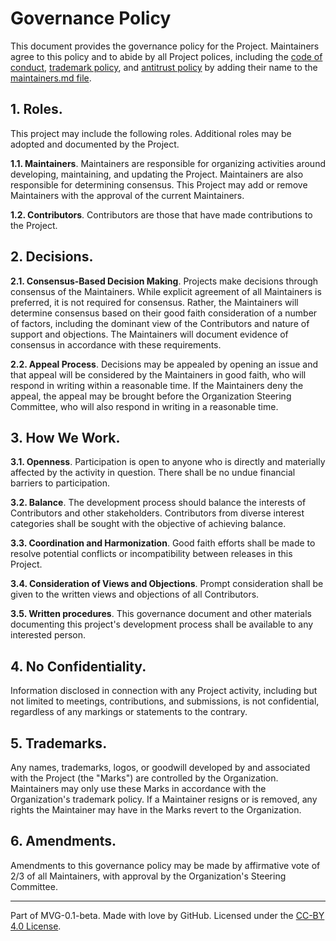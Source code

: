 # Governance Policy

This document provides the governance policy for the Project. Maintainers agree
to this policy and to abide by all Project polices, including the
[code of conduct](../org-docs/CODE-OF-CONDUCT.md),
[trademark policy](../org-docs/TRADEMARKS.md), and
[antitrust policy](../org-docs/ANTITRUST.md) by adding their name to the
[maintainers.md file](./MAINTAINERS.md).

## 1. Roles.

This project may include the following roles. Additional roles may be adopted
and documented by the Project.

**1.1. Maintainers**. Maintainers are responsible for organizing activities
around developing, maintaining, and updating the Project. Maintainers are also
responsible for determining consensus. This Project may add or remove
Maintainers with the approval of the current Maintainers.

**1.2. Contributors**. Contributors are those that have made contributions to
the Project.

## 2. Decisions.

**2.1. Consensus-Based Decision Making**. Projects make decisions through
consensus of the Maintainers. While explicit agreement of all Maintainers is
preferred, it is not required for consensus. Rather, the Maintainers will
determine consensus based on their good faith consideration of a number of
factors, including the dominant view of the Contributors and nature of support
and objections. The Maintainers will document evidence of consensus in
accordance with these requirements.

**2.2. Appeal Process**. Decisions may be appealed by opening an issue and that
appeal will be considered by the Maintainers in good faith, who will respond in
writing within a reasonable time. If the Maintainers deny the appeal, the appeal
may be brought before the Organization Steering Committee, who will also respond
in writing in a reasonable time.

## 3. How We Work.

**3.1. Openness**. Participation is open to anyone who is directly and
materially affected by the activity in question. There shall be no undue
financial barriers to participation.

**3.2. Balance**. The development process should balance the interests of
Contributors and other stakeholders. Contributors from diverse interest
categories shall be sought with the objective of achieving balance.

**3.3. Coordination and Harmonization**. Good faith efforts shall be made to
resolve potential conflicts or incompatibility between releases in this Project.

**3.4. Consideration of Views and Objections**. Prompt consideration shall be
given to the written views and objections of all Contributors.

**3.5. Written procedures**. This governance document and other materials
documenting this project's development process shall be available to any
interested person.

## 4. No Confidentiality.

Information disclosed in connection with any Project activity, including but not
limited to meetings, contributions, and submissions, is not confidential,
regardless of any markings or statements to the contrary.

## 5. Trademarks.

Any names, trademarks, logos, or goodwill developed by and associated with the
Project (the "Marks") are controlled by the Organization. Maintainers may only
use these Marks in accordance with the Organization's trademark policy. If a
Maintainer resigns or is removed, any rights the Maintainer may have in the
Marks revert to the Organization.

## 6. Amendments.

Amendments to this governance policy may be made by affirmative vote of 2/3 of
all Maintainers, with approval by the Organization's Steering Committee.

---
Part of MVG-0.1-beta.
Made with love by GitHub.
Licensed under the [CC-BY 4.0 License](https://creativecommons.org/licenses/by-sa/4.0/).

